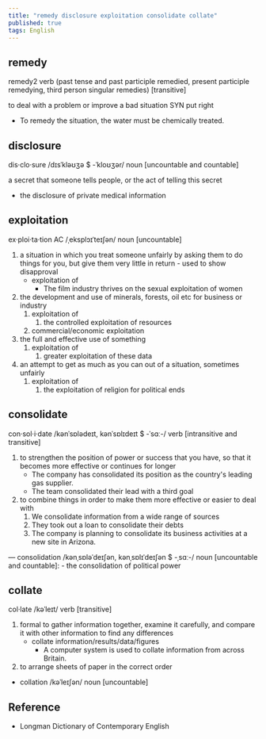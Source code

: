```yaml
---
title: "remedy disclosure exploitation consolidate collate"
published: true
tags: English
---
```


## remedy

remedy2 verb (past tense and past participle remedied, present participle
remedying, third person singular remedies) [transitive]

to deal with a problem or improve a bad situation SYN put right

- To remedy the situation, the water must be chemically treated.

## disclosure

dis·clo·sure /dɪsˈkləʊʒə $ -ˈkloʊʒər/ noun [uncountable and countable]

a secret that someone tells people, or the act of telling this secret

- the disclosure of private medical information

## exploitation

ex·ploi·ta·tion AC /ˌeksplɔɪˈteɪʃən/ noun [uncountable]

1. a situation in which you treat someone unfairly by asking them to do things
   for you, but give them very little in return - used to show disapproval
   - exploitation of
     - The film industry thrives on the sexual exploitation of women
2. the development and use of minerals, forests, oil etc for business or industry
   1. exploitation of
      1. the controlled exploitation of resources
   2. commercial/economic exploitation
3. the full and effective use of something
   1. exploitation of
      1. greater exploitation of these data
4. an attempt to get as much as you can out of a situation, sometimes unfairly
   1. exploitation of
      1. the exploitation of religion for political ends

## consolidate

con·sol·i·date /kənˈsɒlədeɪt, kənˈsɒlɪdeɪt $ -ˈsɑː-/ verb [intransitive and
transitive]

1. to strengthen the position of power or success that you have, so that it
   becomes more effective or continues for longer
   - The company has consolidated its position as the country's leading gas supplier.
   - The team consolidated their lead with a third goal
2. to combine things in order to make them more effective or easier to deal with
   1. We consolidate information from a wide range of sources
   2. They took out a loan to consolidate their debts
   3. The company is planning to consolidate its business activities at a new
      site in Arizona.

— consolidation /kənˌsɒləˈdeɪʃən, kənˌsɒlɪˈdeɪʃən $ -ˌsɑː-/ noun [uncountable
and countable]:
    - the consolidation of political power

## collate

col·late /kəˈleɪt/ verb [transitive]

1. formal to gather information together, examine it carefully, and compare it
   with other information to find any differences
   - collate information/results/data/figures
     - A computer system is used to collate information from across Britain.
2. to arrange sheets of paper in the correct order

- collation /kəˈleɪʃən/ noun [uncountable]

## Reference

- Longman Dictionary of Contemporary English
